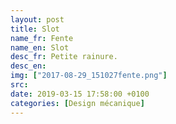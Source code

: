 ```yaml
---
layout: post
title: Slot
name_fr: Fente
name_en: Slot
desc_fr: Petite rainure. 
desc_en: 
img: ["2017-08-29_151027fente.png"]
src: 
date: 2019-03-15 17:58:00 +0100
categories: [Design mécanique]
---
```

